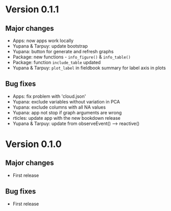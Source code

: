 # Version 0.1.1

## Major changes

- Apps: now apps work locally
- Yupana & Tarpuy: update bootstrap
- Yupana: button for generate and refresh graphs
- Package: new functions - `info_figure()` & `info_table()`
- Package: function `include_table` updated
- Yupana & Tarpuy: `plot_label` in fieldbook summary for label axis in plots

## Bug fixes

- Apps: fix problem with 'cloud.json'
- Yupana: exclude variables without variation in PCA 
- Yupana: exclude columns with all NA values
- Yupana: app not stop if graph arguments are wrong
- rticles: update app with the new bookdown release
- Yupana & Tarpuy: update from observeEvent() --> reactive()

# Version 0.1.0

## Major changes

- First release

## Bug fixes

- First release
